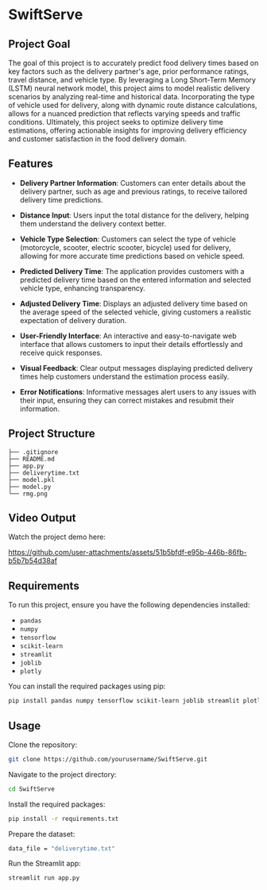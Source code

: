 # SwiftServe

## Project Goal
The goal of this project is to accurately predict food delivery times based on key factors such as the delivery partner's age, prior performance ratings, travel distance, and vehicle type. By leveraging a Long Short-Term Memory (LSTM) neural network model, this project aims to model realistic delivery scenarios by analyzing real-time and historical data. Incorporating the type of vehicle used for delivery, along with dynamic route distance calculations, allows for a nuanced prediction that reflects varying speeds and traffic conditions. Ultimately, this project seeks to optimize delivery time estimations, offering actionable insights for improving delivery efficiency and customer satisfaction in the food delivery domain.

## Features
- **Delivery Partner Information**: Customers can enter details about the delivery partner, such as age and previous ratings, to receive tailored delivery time predictions.

- **Distance Input**: Users input the total distance for the delivery, helping them understand the delivery context better.

- **Vehicle Type Selection**: Customers can select the type of vehicle (motorcycle, scooter, electric scooter, bicycle) used for delivery, allowing for more accurate time predictions based on vehicle speed.

- **Predicted Delivery Time**: The application provides customers with a predicted delivery time based on the entered information and selected vehicle type, enhancing transparency.

- **Adjusted Delivery Time**: Displays an adjusted delivery time based on the average speed of the selected vehicle, giving customers a realistic expectation of delivery duration.

- **User-Friendly Interface**: An interactive and easy-to-navigate web interface that allows customers to input their details effortlessly and receive quick responses.

- **Visual Feedback**: Clear output messages displaying predicted delivery times help customers understand the estimation process easily.

- **Error Notifications**: Informative messages alert users to any issues with their input, ensuring they can correct mistakes and resubmit their information.

## Project Structure
```plaintext
├── .gitignore
├── README.md
├── app.py
├── deliverytime.txt
├── model.pkl
├── model.py
└── rmg.png
```

## Video Output
Watch the project demo here: 

https://github.com/user-attachments/assets/51b5bfdf-e95b-446b-86fb-b5b7b54d38af

## Requirements
To run this project, ensure you have the following dependencies installed:

- `pandas`
- `numpy`
- `tensorflow`
- `scikit-learn`
- `streamlit`
- `joblib`
- `plotly`

You can install the required packages using pip:

```bash
pip install pandas numpy tensorflow scikit-learn joblib streamlit plotly
```

## Usage 
Clone the repository:
```bash
git clone https://github.com/yourusername/SwiftServe.git
```
Navigate to the project directory:
```bash
cd SwiftServe
```
Install the required packages:
```bash
pip install -r requirements.txt
```
Prepare the dataset: 
```bash
data_file = "deliverytime.txt"
```
Run the Streamlit app:
```bash
streamlit run app.py
```

